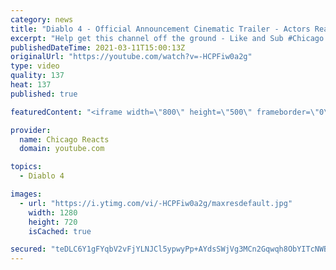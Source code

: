 ```yaml
---
category: news
title: "Diablo 4 - Official Announcement Cinematic Trailer - Actors React"
excerpt: "Help get this channel off the ground - Like and Sub #Chicago #Blind #React."
publishedDateTime: 2021-03-11T15:00:13Z
originalUrl: "https://youtube.com/watch?v=-HCPFiw0a2g"
type: video
quality: 137
heat: 137
published: true

featuredContent: "<iframe width=\"800\" height=\"500\" frameborder=\"0\" src=\"https://www.youtube.com/embed/-HCPFiw0a2g\" allow=\"accelerometer; autoplay; encrypted-media; gyroscope; picture-in-picture\" allowfullscreen></iframe>"

provider:
  name: Chicago Reacts
  domain: youtube.com

topics:
  - Diablo 4

images:
  - url: "https://i.ytimg.com/vi/-HCPFiw0a2g/maxresdefault.jpg"
    width: 1280
    height: 720
    isCached: true

secured: "teDLC6Y1gFYqbV2vFjYLNJCl5ypwyPp+AYdsSWjVg3MCn2Gqwqh8ObYITcNWBiX5dvXM5qCMuDLigi5dM/r7JbP8V+u/SZn7WcVkxMzOUddmHLrsq41/8Cf0O/eoAnIde6JLhbnugsz7ilFB5IIwyEeSJGFQtnxtPehO3K+139eDDfleG9DywuEGbgDmQj/QZ8pwxBKXLNVp9Hrs2DThtsL3fr70XgOnvwr+2E1L12Jx7KOz1LUBSWQfkoM+xBSMxh3x+hIbRO17FGo/x+GMsXKepWYmX5lmUBxVO9Z4Frz2HOspis203L4f69laZyGiyK1iQMPSKYcZR8nRAQA4vENjn4MjL1Lft29AK+MbvlNuDqzv2yP4LIB4EH0a3RMge7gQRSO0qqTFl1T/pUcEIEzhxNj3EmUL6wvtG+dNUWJGnBrzZLKWvoIyfRYO9hXI;faFUSp+fsBIkrjFwICVADA=="
---
```


